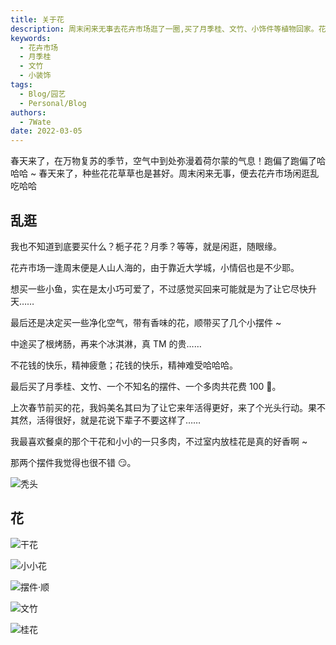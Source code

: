 ```yaml
---
title: 关于花
description: 周末闲来无事去花卉市场逛了一圈,买了月季桂、文竹、小饰件等植物回家。花费不多,过程中吃了烤肠冰淇淋,开心。回家后把新买的植物摆设好了,特别喜欢餐桌上的干花。
keywords:
  - 花卉市场
  - 月季桂
  - 文竹
  - 小装饰
tags:
  - Blog/园艺
  - Personal/Blog
authors:
  - 7Wate
date: 2022-03-05
---
```


春天来了，在万物复苏的季节，空气中到处弥漫着荷尔蒙的气息！跑偏了跑偏了哈哈哈 ~ 春天来了，种些花花草草也是甚好。周末闲来无事，便去花卉市场闲逛乱吃哈哈

## 乱逛

我也不知道到底要买什么？栀子花？月季？等等，就是闲逛，随眼缘。

花卉市场一逢周末便是人山人海的，由于靠近大学城，小情侣也是不少耶。

想买一些小鱼，实在是太小巧可爱了，不过感觉买回来可能就是为了让它尽快升天……

最后还是决定买一些净化空气，带有香味的花，顺带买了几个小摆件 ~

中途买了根烤肠，再来个冰淇淋，真 TM 的贵……

不花钱的快乐，精神疲惫；花钱的快乐，精神难受哈哈哈。

最后买了月季桂、文竹、一个不知名的摆件、一个多肉共花费 100 🤑。

上次春节前买的花，我妈美名其曰为了让它来年活得更好，来了个光头行动。果不其然，活得很好，就是花说下辈子不要这样了……

我最喜欢餐桌的那个干花和小小的一只多肉，不过室内放桂花是真的好香啊 ~

那两个摆件我觉得也很不错 😏。

![秃头](https://static.7wate.com/img/2022/03/05/2089ad29f6eb8.jpg)

## 花

![干花](https://static.7wate.com/img/2022/03/05/9786a542bc4d4.jpg)

![小小花](https://static.7wate.com/img/2022/03/05/8328a1afde03a.jpg)

![摆件·顺](https://static.7wate.com/img/2022/03/05/9db44c7600413.jpg)

![文竹](https://static.7wate.com/img/2022/03/05/cde90e2a463a4.jpg)

![桂花](https://static.7wate.com/img/2022/03/05/699297fb18cd7.jpg)
